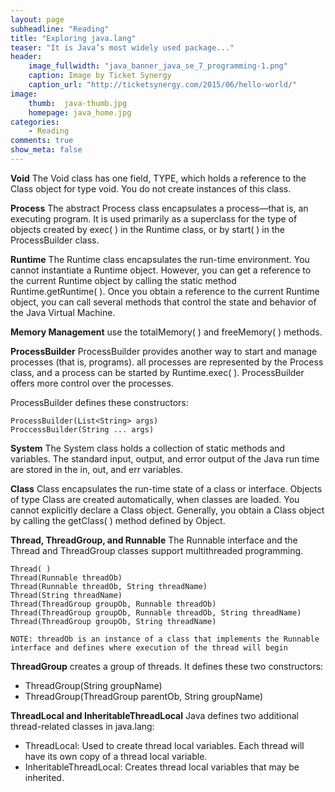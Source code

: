 ```yaml
---
layout: page
subheadline: "Reading"
title: "Exploring java.lang"
teaser: "It is Java’s most widely used package..."
header:
    image_fullwidth: "java_banner_java_se_7_programming-1.png"
    caption: Image by Ticket Synergy
    caption_url: "http://ticketsynergy.com/2015/06/hello-world/"
image:
    thumb:  java-thumb.jpg
    homepage: java_home.jpg
categories:
    - Reading
comments: true
show_meta: false
---
```


<strong>Void</strong>
The Void class has one field, TYPE, which holds a reference to the Class object for type void. You do not create instances of this class.

<strong>Process</strong>
The abstract Process class encapsulates a process—that is, an executing program. It is used primarily as a superclass for the type of objects created by exec( ) in the Runtime class, or by start( ) in the ProcessBuilder class.

<strong>Runtime</strong>
The Runtime class encapsulates the run-time environment. You cannot instantiate a Runtime object. However, you can get a reference to the current Runtime object by calling the static method Runtime.getRuntime( ). Once you obtain a reference to the current Runtime object, you can call several methods that control the state and behavior of the Java Virtual Machine.

<strong>Memory Management</strong>
use the totalMemory( ) and freeMemory( ) methods.

<strong>ProcessBuilder</strong>
ProcessBuilder provides another way to start and manage processes (that is, programs). all processes are represented by the Process class, and a process can be started by Runtime.exec( ). ProcessBuilder offers more control over the processes.

ProcessBuilder defines these constructors:
~~~
ProcessBuilder(List<String> args)
ProccessBuilder(String ... args)
~~~

<strong>System</strong>
The System class holds a collection of static methods and variables. The standard input, output, and error output of the Java run time are stored in the in, out, and err variables.

<strong>Class</strong>
Class encapsulates the run-time state of a class or interface. Objects of type Class are created automatically, when classes are loaded. You cannot explicitly declare a Class object. Generally, you obtain a Class object by calling the getClass( ) method defined by Object.

<strong>Thread, ThreadGroup, and Runnable</strong>
The Runnable interface and the Thread and ThreadGroup classes support multithreaded programming.

~~~
Thread( )
Thread(Runnable threadOb)
Thread(Runnable threadOb, String threadName)
Thread(String threadName)
Thread(ThreadGroup groupOb, Runnable threadOb)
Thread(ThreadGroup groupOb, Runnable threadOb, String threadName)
Thread(ThreadGroup groupOb, String threadName)

NOTE: threadOb is an instance of a class that implements the Runnable interface and defines where execution of the thread will begin
~~~

<strong>ThreadGroup</strong> creates a group of threads. It defines these two constructors:

- ThreadGroup(String groupName)
- ThreadGroup(ThreadGroup parentOb, String groupName)

<strong>ThreadLocal and InheritableThreadLocal</strong>
Java defines two additional thread-related classes in java.lang:

- ThreadLocal: Used to create thread local variables. Each thread will have its own copy of a thread local variable.
- InheritableThreadLocal: Creates thread local variables that may be inherited.
